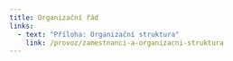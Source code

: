 ```yaml
---
title: Organizační řád
links:
  - text: "Příloha: Organizační struktura"
    link: /provoz/zamestnanci-a-organizacni-struktura
---
```

